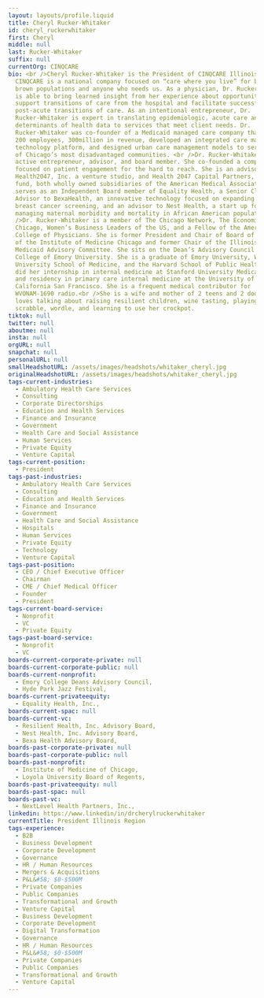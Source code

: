```yaml
---
layout: layouts/profile.liquid
title: Cheryl Rucker-Whitaker
id: cheryl_ruckerwhitaker
first: Cheryl
middle: null
last: Rucker-Whitaker
suffix: null
currentOrg: CINQCARE
bio: <br />Cheryl Rucker-Whitaker is the President of CINQCARE Illinois.
  CINQCARE is a national company focused on “care where you live” for black and
  brown populations and anyone who needs us. As a physician, Dr. Rucker-Whitaker
  is able to bring learned insight from her experience about opportunities to
  support transitions of care from the hospital and facilitate successful
  post-acute transitions of care. As an intentional entrepreneur, Dr.
  Rucker-Whitaker is expert in translating epidemiologic, acute care and social
  determinants of health data to services that meet client needs. Dr.
  Rucker-Whitaker was co-founder of a Medicaid managed care company that grew to
  200 employees, 300million in revenue, developed an integrated care management
  technology platform, and designed urban care management models to service some
  of Chicago’s most disadvantaged communities. <br />Dr. Rucker-Whitaker is an
  active entrepreneur, advisor, and board member. She co-founded a company
  focused on patient engagement for the hard to reach. She is an advisor to
  Health2047, Inc. a venture studio, and Health 2047 Capital Partners, a venture
  fund, both wholly owned subsidiaries of the American Medical Association. She
  serves as an Independent Board member of Equality Health, a Senior Clinical
  Advisor to BexaHealth, an innovative technology focused on expanding access to
  breast cancer screening, and an advisor to Nest Health, a start up focused on
  managing maternal morbidity and mortality in African American populations. <br
  />Dr. Rucker-Whitaker is a member of The Chicago Network, The Economic Club of
  Chicago, Women’s Business Leaders of the US, and a Fellow of the American
  College of Physicians. She is former President and Chair of Board of Governors
  of the Institute of Medicine Chicago and former Chair of the Illinois State
  Medicaid Advisory Committee. She sits on the Dean’s Advisory Council for Emory
  College of Emory University. She is a graduate of Emory University, Washington
  University School of Medicine, and the Harvard School of Public Health. She
  did her internship in internal medicine at Stanford University Medical Center
  and residency in primary care internal medicine at the University of
  California San Francisco. She is a frequent medical contributor for
  WVONAM-1690 radio.<br />She is a wife and mother of 2 teens and 2 doodles. She
  loves talking about raising resilient children, wine tasting, playing
  scrabble, wordle, and learning to use her crockpot.
tiktok: null
twitter: null
aboutme: null
insta: null
orgURL: null
snapchat: null
personalURL: null
smallHeadshotURL: /assets/images/headshots/whitaker_cheryl.jpg
originalHeadshotURL: /assets/images/headshots/whitaker_cheryl.jpg
tags-current-industries:
  - Ambulatory Health Care Services
  - Consulting
  - Corporate Directorships
  - Education and Health Services
  - Finance and Insurance
  - Government
  - Health Care and Social Assistance
  - Human Services
  - Private Equity
  - Venture Capital
tags-current-position:
  - President
tags-past-industries:
  - Ambulatory Health Care Services
  - Consulting
  - Education and Health Services
  - Finance and Insurance
  - Government
  - Health Care and Social Assistance
  - Hospitals
  - Human Services
  - Private Equity
  - Technology
  - Venture Capital
tags-past-position:
  - CEO / Chief Executive Officer
  - Chairman
  - CME / Chief Medical Officer
  - Founder
  - President
tags-current-board-service:
  - Nonprofit
  - VC
  - Private Equity
tags-past-board-service:
  - Nonprofit
  - VC
boards-current-corporate-private: null
boards-current-corporate-public: null
boards-current-nonprofit:
  - Emory College Deans Advisory Council,
  - Hyde Park Jazz Festival,
boards-current-privateequity:
  - Equality Health, Inc.,
boards-current-spac: null
boards-current-vc:
  - Resilient Health, Inc. Advisory Board,
  - Nest Health, Inc. Advisory Board,
  - Bexa Health Advisory Board,
boards-past-corporate-private: null
boards-past-corporate-public: null
boards-past-nonprofit:
  - Institute of Medicine of Chicago,
  - Loyola University Board of Regents,
boards-past-privateequity: null
boards-past-spac: null
boards-past-vc:
  - NextLevel Health Partners, Inc.,
linkedin: https://www.linkedin/in/drcherylruckerwhitaker
currentTitle: President Illinois Region
tags-experience:
  - B2B
  - Business Development
  - Corporate Development
  - Governance
  - HR / Human Resources
  - Mergers & Acquisitions
  - P&L&#58; $0-$500M
  - Private Companies
  - Public Companies
  - Transformational and Growth
  - Venture Capital
  - Business Development
  - Corporate Development
  - Digital Transformation
  - Governance
  - HR / Human Resources
  - P&L&#58; $0-$500M
  - Private Companies
  - Public Companies
  - Transformational and Growth
  - Venture Capital
---
```

